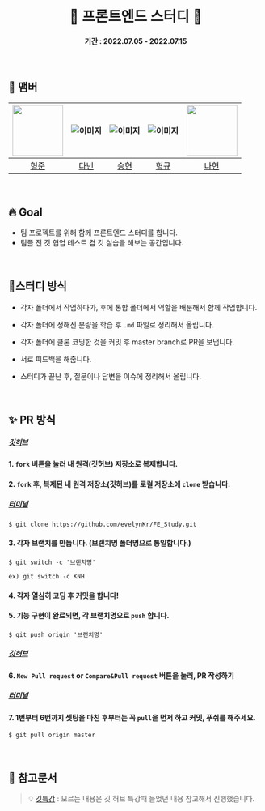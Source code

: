 # <center> 🌱 프론트엔드 스터디 🌱 </center>

#### <center>기간 : 2022.07.05 - 2022.07.15</center>

<br />

## 🙌 맴버

| <img src="https://user-images.githubusercontent.com/108116736/177786224-20fd433e-c005-4ada-b98b-182bae90324e.jpg" width="100" height="100"/> | ![이미지](링크) | ![이미지](링크) | ![이미지](링크) | <img src="https://user-images.githubusercontent.com/103403660/177731144-71025f39-3242-4761-8076-d96fc53d1587.png" width="100" height="100"/> |
| :-------------------------------------------------------------------------------------------------------------------------------------------: | :-------------: | :-------------: | :-------------: | :------------------------------------------------------------------------------------------------------------------------------------------: |
|                                                    [형준](https://github.com/HyeongJun030)                                                    |    [다빈]()     |    [승현]()     |    [형규]()     |                                                     [나현](https://github.com/evelynKr)                                                      |

<!--
이미지
1. 이슈에 이미지를 업로드 한다.
2. 업로드 된 코드를 복사한다.
3. `![이미지](링크)`을 지우고 붙여넣는다.

이름
1. []안에 이름을 적어준다. (깃허브 아이디나 영어이름 넣어주셔도 됩니다.)
2. ()안에 깃허브 주소 링크를 넣는다.
-->

<br />

## 🔥 Goal

- 팀 프로젝트를 위해 함께 프론트엔드 스터디를 합니다.
- 팀플 전 깃 협업 테스트 겸 깃 실습을 해보는 공간입니다.

<br />

## 🌊스터디 방식

- 각자 폴더에서 작업하다가, 후에 통합 폴더에서 역할을 배분해서 함께 작업합니다.

- 각자 폴더에 정해진 분량을 학습 후 `.md` 파일로 정리해서 올립니다.

- 각자 폴더에 클론 코딩한 것을 커밋 후 master branch로 PR을 보냅니다.

- 서로 피드백을 해줍니다.

- 스터디가 끝난 후, 질문이나 답변을 이슈에 정리해서 올립니다.

<br />

## ✨ PR 방식

##### <u>_깃허브_</u>

#### 1. `fork` 버튼을 눌러 내 원격(깃허브) 저장소로 복제합니다.

#### 2. `fork` 후, 복제된 내 원격 저장소(깃허브)를 로컬 저장소에 `clone` 받습니다.

##### <u>_터미널_</u>

```
$ git clone https://github.com/evelynKr/FE_Study.git
```

#### 3. 각자 브랜치를 만듭니다. (브랜치명 폴더명으로 통일합니다.)

```
$ git switch -c '브랜치명'

ex) git switch -c KNH
```

#### 4. 각자 열심히 코딩 후 커밋을 합니다!

#### 5. 기능 구현이 완료되면, 각 브랜치명으로 `push` 합니다.

```
$ git push origin '브랜치명'
```

##### <u>_깃허브_</u>

#### 6. `New Pull request` or `Compare&Pull request` 버튼을 눌러, PR 작성하기

##### <u>_터미널_</u>

#### 7. 1번부터 6번까지 셋팅을 마친 후부터는 꼭 `pull`을 먼저 하고 커밋, 푸쉬를 해주세요.

```
$ git pull origin master
```

<br />

## 🔖 참고문서

> []()
> 💡 [깃특강](https://hphk.notion.site/AI-15-72a10c56cefa47dbac77616e176726f5?v=f75584d157644dbbbeb1d1ea9d9c5536)
> : 모르는 내용은 깃 허브 특강때 들었던 내용 참고해서 진행했습니다.
